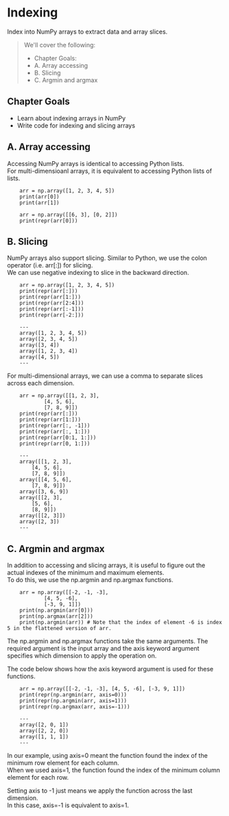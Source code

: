 # Indexing

Index into NumPy arrays to extract data and array slices.

> We'll cover the following:
>
> - Chapter Goals:
> - A. Array accessing
> - B. Slicing
> - C. Argmin and argmax

## Chapter Goals

- Learn about indexing arrays in NumPy
- Write code for indexing and slicing arrays

## A. Array accessing

Accessing NumPy arrays is identical to accessing Python lists.  
 For multi-dimensioanl arrays, it is equivalent to accessing Python lists of lists.

        arr = np.array([1, 2, 3, 4, 5])
        print(arr[0])
        print(arr[1])

        arr = np.array([[6, 3], [0, 2]])
        print(repr(arr[0]))

## B. Slicing

NumPy arrays also support slicing. Similar to Python, we use the colon operator (i.e. arr[:]) for slicing.  
 We can use negative indexing to slice in the backward direction.

        arr = np.array([1, 2, 3, 4, 5])
        print(repr(arr[:]))
        print(repr(arr[1:]))
        print(repr(arr[2:4]))
        print(repr(arr[:-1]))
        print(repr(arr[-2:]))

        ---
        array([1, 2, 3, 4, 5])
        array([2, 3, 4, 5])
        array([3, 4])
        array([1, 2, 3, 4])
        array([4, 5])
        ---

For multi-dimensional arrays, we can use a comma to separate slices across each dimension.

        arr = np.array([[1, 2, 3],
                [4, 5, 6],
                [7, 8, 9]])
        print(repr(arr[:]))
        print(repr(arr[1:]))
        print(repr(arr[:, -1]))
        print(repr(arr[:, 1:]))
        print(repr(arr[0:1, 1:]))
        print(repr(arr[0, 1:]))

        ---
        array([[1, 2, 3],
            [4, 5, 6],
            [7, 8, 9]])
        array([[4, 5, 6],
            [7, 8, 9]])
        array([3, 6, 9])
        array([[2, 3],
            [5, 6],
            [8, 9]])
        array([[2, 3]])
        array([2, 3])
        ---

## C. Argmin and argmax

In addition to accessing and slicing arrays, it is useful to figure out the actual indexes of the minimum and maximum elements.  
 To do this, we use the np.argmin and np.argmax functions.

        arr = np.array([[-2, -1, -3],
                [4, 5, -6],
                [-3, 9, 1]])
        print(np.argmin(arr[0]))
        print(np.argmax(arr[2]))
        print(np.argmin(arr)) # Note that the index of element -6 is index 5 in the flattened version of arr.

The np.argmin and np.argmax functions take the same arguments. The required argument is the input array and the axis keyword argument specifies which dimension to apply the operation on.

The code below shows how the axis keyword argument is used for these functions.

        arr = np.array([[-2, -1, -3], [4, 5, -6], [-3, 9, 1]])
        print(repr(np.argmin(arr, axis=0)))
        print(repr(np.argmin(arr, axis=1)))
        print(repr(np.argmax(arr, axis=-1)))

        ---
        array([2, 0, 1])
        array([2, 2, 0])
        array([1, 1, 1])
        ---

In our example, using axis=0 meant the function found the index of the minimum row element for each column.  
 When we used axis=1, the function found the index of the minimum column element for each row.

Setting axis to -1 just means we apply the function across the last dimension.  
 In this case, axis=-1 is equivalent to axis=1.
